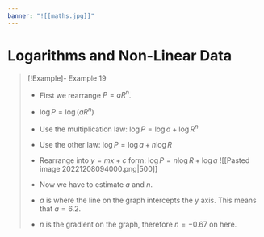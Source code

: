 ```yaml
---
banner: "![[maths.jpg]]"
---
```

# Logarithms and Non-Linear Data

> [!Example]- Example 19
> - First we rearrange $P=aR^n$.
> - $\log P=\log(aR^n)$
> - Use the multiplication law: $\log P=\log a+\log R^n$
> - Use the other law: $\log P=\log a+n\log R$
> - Rearrange into $y=mx+c$ form: $\log P= n\log R+\log a$
> ![[Pasted image 20221208094000.png|500]]
> 
>-  Now we have to estimate $a$ and $n$.
> - $a$ is where the line on the graph intercepts the y axis. This means that $a=6.2$.
> - $n$ is the gradient on the graph, therefore $n=-0.67$ on here.

